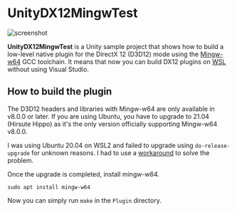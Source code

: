 UnityDX12MingwTest
==================

![screenshot](https://user-images.githubusercontent.com/343936/122892220-2bdb5080-d380-11eb-91d2-a7d542ccf7ae.png)

**UnityDX12MingwTest** is a Unity sample project that shows how to build a
low-level native plugin for the DirectX 12 (D3D12) mode using the [Mingw-w64]
GCC toolchain. It means that now you can build DX12 plugins on [WSL] without
using Visual Studio.

[Mingw-w64]: http://mingw-w64.org/
[WSL]: https://docs.microsoft.com/en-us/windows/wsl/about

How to build the plugin
-----------------------

The D3D12 headers and libraries with Mingw-w64 are only available in v8.0.0 or
later. If you are using Ubuntu, you have to upgrade to 21.04 (Hirsute Hippo) as
it's the only version officially supporting Mingw-w64 v8.0.0.

I was using Ubuntu 20.04 on WSL2 and failed to upgrade using
`do-release-upgrade` for unknown reasons. I had to use a [workaround] to solve
the problem.

[workaround]:
  https://www.reddit.com/r/Ubuntu/comments/mwdlj0/bug_cannot_upgrade_from_2010_to_2104/gvtt6zz/

Once the upgrade is completed, install mingw-w64.

```
sudo apt install mingw-w64
```

Now you can simply run `make` in the `Plugin` directory.
